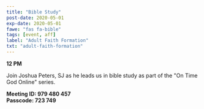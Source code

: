 ```yaml
---
title: "Bible Study"
post-date: 2020-05-01
exp-date: 2020-05-01
fawe: "fas fa-bible"
tags: [event, aff]
label: "Adult Faith Formation"
txt: "adult-faith-formation"
---
```

**12 PM**

Join Joshua Peters, SJ as he leads us in bible study as part of the "On Time God Online" series.

**Meeting ID: 979 480 457**
<br>
**Passcode: 723 749**